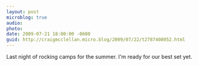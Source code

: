 ```yaml
---
layout: post
microblog: true
audio: 
photo: 
date: 2009-07-21 18:00:00 -0600
guid: http://craigmcclellan.micro.blog/2009/07/22/t2787408052.html
---
```

Last night of rocking camps for the summer. I'm ready for our best set yet.
